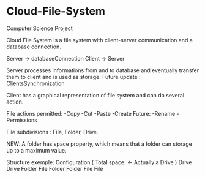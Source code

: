 # Cloud-File-System
Computer Science Project

Cloud File System is a file system with client-server communication and a database connection.

Server -> databaseConnection
Client -> Server

Server processes informations from and to database and eventually transfer them to client and is used as storage.
Future update : ClientsSynchronization

Client has a graphical representation of file system and can do several action.

File actions permitted:
-Copy
-Cut
-Paste
-Create
Future:
-Rename
-Permissions

File subdivisions : File, Folder, Drive.

NEW: A folder has space property, which means that a folder can storage up to a maximum value.

Structure exemple:
              Configuration ( Total space: <- Actually a Drive )
           Drive        Drive
      Folder    File  Folder  Folder
                     File       File
                     
                     
